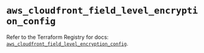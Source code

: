 # `aws_cloudfront_field_level_encryption_config`

Refer to the Terraform Registry for docs: [`aws_cloudfront_field_level_encryption_config`](https://registry.terraform.io/providers/hashicorp/aws/5.94.0/docs/resources/cloudfront_field_level_encryption_config).
